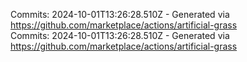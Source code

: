 Commits: 2024-10-01T13:26:28.510Z - Generated via https://github.com/marketplace/actions/artificial-grass
<br>
Commits: 2024-10-01T13:26:28.510Z - Generated via https://github.com/marketplace/actions/artificial-grass
<br>
